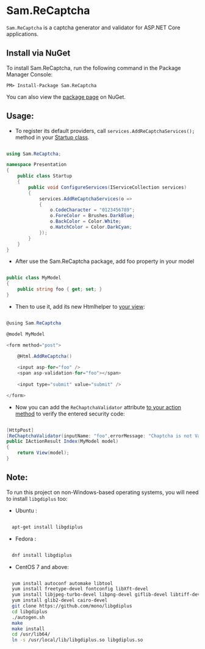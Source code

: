 # Sam.ReCaptcha

`Sam.ReCaptcha` is a captcha generator and validator for ASP.NET Core applications.

## Install via NuGet

To install Sam.ReCaptcha, run the following command in the Package Manager Console:

```
PM> Install-Package Sam.ReCaptcha 
```

You can also view the [package page](https://www.nuget.org/packages/Sam.ReCaptcha/) on NuGet.

## Usage:

- To register its default providers, call `services.AddReCaptchaServices();` method in your [Startup class](/src/Presentation/Startup.cs).

```csharp

using Sam.ReCaptcha;

namespace Presentation
{
    public class Startup
    {
        public void ConfigureServices(IServiceCollection services)
        {
            services.AddReCaptchaServices(o =>
            {
                o.CodeCharacter = "0123456789";
                o.ForeColor = Brushes.DarkBlue;
                o.BackColor = Color.White;
                o.HatchColor = Color.DarkCyan;
            });
        }
    }
}

```
- After use the Sam.ReCaptcha package, add foo property in your model 
```csharp

public class MyModel
{
    public string foo { get; set; }
}

```

- Then to use it, add its new Htmlhelper to [your view](/src/Presentation/Views/Home/Index.cshtml):
```csharp

@using Sam.ReCaptcha

@model MyModel

<form method="post">

    @Html.AddReCaptcha()
    
    <input asp-for="foo" />
    <span asp-validation-for="foo"></span>
    
    <input type="submit" value="submit" />

</form>

```


- Now you can add the `ReChaptchaValidator` attribute [to your action method](/src/Presentation/Controllers/HomeController.cs) to verify the entered security code:

```csharp

[HttpPost]
[ReChaptchaValidator(inputName: "foo",errorMessage: "Chaptcha is not Valid")]
public IActionResult Index(MyModel model)
{
    return View(model);
}

```


## Note:

To run this project on non-Windows-based operating systems, you will need to install `libgdiplus` too:

- Ubuntu :

```bash

  apt-get install libgdiplus

```

- Fedora :

```bash

  dnf install libgdiplus

```

- CentOS 7 and above:


```bash

  yum install autoconf automake libtool
  yum install freetype-devel fontconfig libXft-devel
  yum install libjpeg-turbo-devel libpng-devel giflib-devel libtiff-devel libexif-devel
  yum install glib2-devel cairo-devel
  git clone https://github.com/mono/libgdiplus
  cd libgdiplus
  ./autogen.sh
  make
  make install
  cd /usr/lib64/
  ln -s /usr/local/lib/libgdiplus.so libgdiplus.so
  
```
